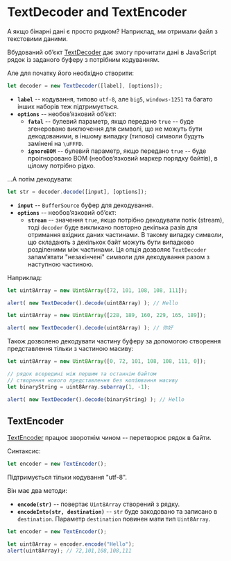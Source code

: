# TextDecoder and TextEncoder

А якщо бінарні дані є просто рядком? Наприклад, ми отримали файл з текстовими даними.

Вбудований об’єкт [TextDecoder](https://encoding.spec.whatwg.org/#interface-textdecoder) дає змогу прочитати дані в JavaScript рядок із заданого буферу з потрібним кодуванням.

Але для початку його необхідно створити:
```js
let decoder = new TextDecoder([label], [options]);
```

- **`label`** -- кодування, типово `utf-8`, але `big5`, `windows-1251` та багато інших наборів теж підтримується.
- **`options`** -- необов’язковий об’єкт:
  - **`fatal`** -- булевий параметр, якщо передано `true` -- буде згенеровано виключення для символі, що не можуть бути декодованими, в іншому випадку (типово) символи будуть замінені на `\uFFFD`.
  - **`ignoreBOM`** -- булевий параметр, якщо передано `true` -- буде проігноровано BOM (необов’язковий маркер порядку байтів), в цілому потрібно рідко.

...А потім декодувати:

```js
let str = decoder.decode([input], [options]);
```

- **`input`** -- `BufferSource` буфер для декодування.
- **`options`** -- необов’язковий об’єкт:
  - **`stream`** -- значення `true`, якщо потрібно декодувати потік (stream), тоді `decoder` буде викликано повторно декілька разів для отримання вхідних даних частинами. В такому випадку символи, що складають з декількох байт можуть бути випадково розділеними між частинами. Ця опція дозволяє `TextDecoder` запам’ятати "незакінчені" символи для декодування разом з наступною частиною.

Наприклад:

```js run
let uint8Array = new Uint8Array([72, 101, 108, 108, 111]);

alert( new TextDecoder().decode(uint8Array) ); // Hello
```


```js run
let uint8Array = new Uint8Array([228, 189, 160, 229, 165, 189]);

alert( new TextDecoder().decode(uint8Array) ); // 你好
```

Також дозволено декодувати частину буферу за допомогою створення представлення тільки з частиною масиву:


```js run
let uint8Array = new Uint8Array([0, 72, 101, 108, 108, 111, 0]);

// рядок всередині між першим та останнім байтом
// створення нового представлення без копіювання масиву
let binaryString = uint8Array.subarray(1, -1);

alert( new TextDecoder().decode(binaryString) ); // Hello
```

## TextEncoder

[TextEncoder](https://encoding.spec.whatwg.org/#interface-textencoder) працює зворотнім чином -- перетворює рядок в байти.

Синтаксис:

```js
let encoder = new TextEncoder();
```

Підтримується тільки кодування "utf-8".

Він має два методи:
- **`encode(str)`** -- повертає `Uint8Array` створений з рядку.
- **`encodeInto(str, destination)`** -- `str` буде закодовано та записано в `destination`. Параметр `destination` повинен мати тип `Uint8Array`.

```js run
let encoder = new TextEncoder();

let uint8Array = encoder.encode("Hello");
alert(uint8Array); // 72,101,108,108,111
```
